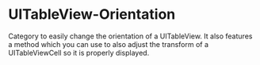 UITableView-Orientation
=======================

Category to easily change the orientation of a UITableView. It also features a method which you can use to also adjust the transform of a UITableViewCell so it is properly displayed.
